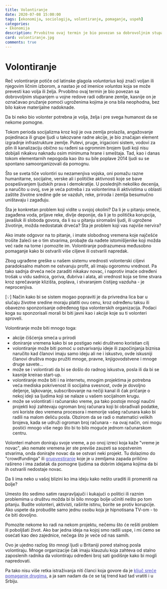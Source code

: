 ```yaml
---
title: Volontiranje
date: 2020-07-08 15:00:00
tags: [ekonomija, sociologija, volontiranje, pomaganje, uspeh]
categories:
- Ekonomija 
description: Prvobitno ovaj termin je bio povezan sa dobrovoljnim stupanjem u vojne redove radi odbrane zemlje, kasnije on je označavao pružanje pomoći ugroženima...
card: volontiranje.jpg
comments: true
---
```


<style>
    .img-mb-14 { margin-bottom: 14px; }
    a { color: #6463ce; font-weight: 500; }
</style>

# Volontiranje

Reč volontiranje potiče od latinske glagola *voluntarius* koji znači voljan ili njegovim ličnim izborom, a nastao je od imenice *voluntas* koja se može prevesti kao volja ili želja. Prvobitno ovaj termin je bio povezan sa dobrovoljnim stupanjem u vojne redove radi odbrane zemlje, kasnije on je označavao pružanje pomoći ugroženima kojima je ona bila neophodna, bez bilo kakve materijalne nadoknade.
 
Da bi neko bio volonter potrebna je volja, želja i pre svega humanost da se nekome pomogne.

Tokom perioda socijalizma kroz koji je ova zemlja prolazila, angažovanje pojedinaca ili grupe ljudi u takozvane radne akcije, je bio značajan element izgradnje infrastrukture zemlje. Putevi, pruge, irigacioni sistem, vodovi za plin ili kanalizaciju obično su rađeni sa ogromnim brojem ljudi koji nisu dobijali nikakvu naknadu osim minimuma hrane i smeštaja. Tad, kao i danas tokom elementarnih nepogoda kao što su bile poplave 2014 ljudi su se spontano samoorganizovali da pomognu.

Što se sveta tiče volontiri su nezamenjiva vojska, oni pomažu razne humanitarne, socijalne, verske ali i političke aktivnosti koje se bave pospešivanjem ljudskih prava i demokratije. U poslednjih nekoliko decenija, a naručito u ovoj, sve je veća potreba i za volonterima ili aktivistima u oblasti zaštite životne sredine gde se vazduh, reke, priroda i zemlja besumučno uništavaju i zagađuju.

Šta je konkretan problem koji vidite u svojoj okolini?
Da li je u pitanju smeće, zagađena voda, prljave reke, divlje deponije, da li je to politička korupcija, javašluk ili sloboda govora, da li su u pitanju siromašni ljudi, ili ugrožene životinje, možda nedostatak drveća? Šta je problem koji vas najviše nervira?

Ako imate odgovor na to pitanje, i imate slobodnog vremena koje najčešće trošite žaleći se o tim stvarima, probajte da nađete istomišljenike koji možda već rade na tome i pomozite im. Volontiranje podrazumeva međusobno pomaganje kako bi ostvarili više ciljeve ili ostvarili napredak.

Zbog ugrađene greške u našem sistemu vrednosti volonterski ciljevi paradoksalno mahom ne ostvaruju profit, ali imaju ogoromnu vrednost. Pa tako sadnja drveća neće zaraditi nikakav novac, i naprotiv imaće određeni trošak u vidu sadnica, goriva, đubriva i alata, ali vrednost koja se time stvara kroz sprečavanje klizišta, poplava, i stvaranjem čistijeg vazduha - je neprocenjiva. 

[💡] Način kako bi se sistem mogao popraviti je da privredna lica bar u slučaju životne sredine moraju platiti ovu cenu, kroz određenu taksu ili obavezno sponzorisanje određenog tipa volonterskih organizacija. Podaci koga su sponzorisali morali bi biti javni kao i akcije koje su ti volonteri sproveli.

Volontiranje može biti mnogo toga:
- akcije čišćenja smeća u prirodi
- doniranje vremena kako bi se postigao neki društveno koristian cilj
- volontiranje može biti pomoć u ostvarivanju ideje ili započinjanja biznisa naručito kad članovi imaju samo ideju ali ne i iskustvo, ovde iskusniji članovi društva mogu pružiti mnoge, pravne, knjigovodstvene i mnoge druge savete...
- može se i volontirati da bi se došlo do radnog iskustva, posla ili da bi se kasnije kreirao start-up.  
- volontiranje može biti i na internetu, mnogim projektima je potrebna veća mediska pokrivenost ili socijalna svesnost, ovde je dovoljno deljenje, lajkovanje, subscribovanje na nečiji kanal ili čak pričanje o nekoj ideji sa ljudima koji se nalaze u vašem socijalnom krugu.
- može se volontirati i računarsko vreme, pa tako postoje mnogi naučni projekti koji zahtevaju ogroman broj računara koji bi obrađivali podatke, oni koriste deo vremena procesora i memorije vašeg računara kako bi radili na malom deliću posla. Obzirom da se radi o matematici velikih brojeva, kada se udruži ogroman broj računara - na ovaj način, oni mogu postići mnogo više nego što bi to bilo moguće jednom računarskom centru.

Volonteri mahom doniraju svoje vreme, a po onoj izreci koja kaže "vreme je novac", ako nemate vremena jer ste previše zauzeti sa sopstvenim stvarima, onda donirajte novac da se ostvari neki projekt. Tu dolazimo do "crowdfundinga" ili **[grupvestiranje](/articles/investiranje-u-pokusaj)** koje je u zemljama zapada prilično rašireno i ima zadatak da pomogne ljudima sa dobrim idejama kojima da bi ih ostvarili nedostaje novac.

Da li ima neko u vašoj blizini ko ima ideju kako nešto uraditi ili promeniti na bolje? 

Umesto što sedimo satim raspravljajuči i kukajući o politici ili raznim problemima u društvu možda bi bi bilo mnogo bolje učiniti nešto po tom pitanju. 
Budite volonteri, aktivisti, raširite istinu, borite se protiv korupcije. Ako uspete da probudite samo jednu osobu koja je hipnotisana TV-om - to će biti dovoljno. 

Pomozite nekome ko radi na nekom projektu, nečemu što će rešiti problem ili poboljšati život. Ako bar jedna ideja na kojoj smo radili uspe, i mi ćemo se osećati kao deo zajednice, nečega što je veće od nas samih.

Ovo je ujedno razlog što mnogi ljudi u Britaniji pored stalnog posla volontiraju. Mnoge organizacije čak imaju klauzulu koja zahteva od stalno zaposlenih radnika da volontiraju određeni broj sati godišnje kako bi mogli napredovati. 

Pa tako nisu više retka istraživanja niti članci koja govore da je [ključ sreće pomaganje drugima](https://time.com/collection/guide-to-happiness/4070299/secret-to-happiness/), a ja sam nadam da će se taj trend kad tad vratiti i u Srbiju.
